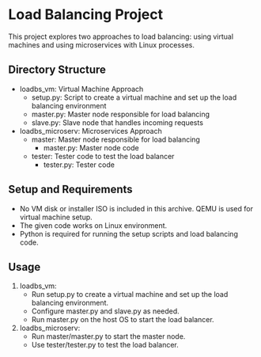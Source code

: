 # Load Balancing Project

This project explores two approaches to load balancing: using virtual machines and using microservices with Linux processes.

## Directory Structure

- loadbs_vm: Virtual Machine Approach
    - setup.py: Script to create a virtual machine and set up the load balancing environment
    - master.py: Master node responsible for load balancing
    - slave.py: Slave node that handles incoming requests
- loadbs_microserv: Microservices Approach
    - master: Master node responsible for load balancing
        - master.py: Master node code
    - tester: Tester code to test the load balancer
        - tester.py: Tester code

## Setup and Requirements

- No VM disk or installer ISO is included in this archive. QEMU is used for virtual machine setup.
- The given code works on Linux environment.
- Python is required for running the setup scripts and load balancing code.

## Usage

1. loadbs_vm:
    - Run setup.py to create a virtual machine and set up the load balancing environment.
    - Configure master.py and slave.py as needed.
    - Run master.py on the host OS to start the load balancer.
2. loadbs_microserv:
    - Run master/master.py to start the master node.
    - Use tester/tester.py to test the load balancer.
